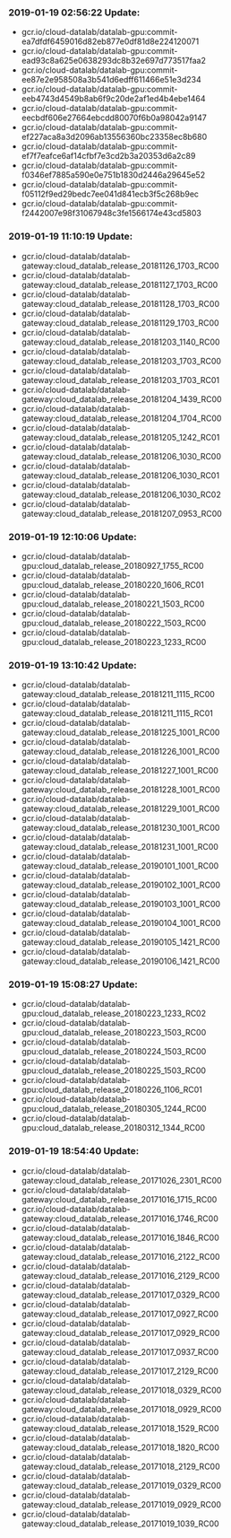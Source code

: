 ### 2019-01-19 02:56:22 Update:

- gcr.io/cloud-datalab/datalab-gpu:commit-ea7dfdf6459016d82eb877e0df81d8e224120071
- gcr.io/cloud-datalab/datalab-gpu:commit-ead93c8a625e0638293dc8b32e697d773517faa2
- gcr.io/cloud-datalab/datalab-gpu:commit-ee87e2e958508a3b541d6edff611466e51e3d234
- gcr.io/cloud-datalab/datalab-gpu:commit-eeb4743d4549b8ab6f9c20de2af1ed4b4ebe1464
- gcr.io/cloud-datalab/datalab-gpu:commit-eecbdf606e27664ebcdd80070f6b0a98042a9147
- gcr.io/cloud-datalab/datalab-gpu:commit-ef227aca8a3d2096ab13556360bc23358ec8b680
- gcr.io/cloud-datalab/datalab-gpu:commit-ef7f7eafce6af14cfbf7e3cd2b3a20353d6a2c89
- gcr.io/cloud-datalab/datalab-gpu:commit-f0346ef7885a590e0e751b1830d2446a29645e52
- gcr.io/cloud-datalab/datalab-gpu:commit-f05112f9ed29bedc7ee041d841ecb3f5c268b9ec
- gcr.io/cloud-datalab/datalab-gpu:commit-f2442007e98f31067948c3fe1566174e43cd5803
### 2019-01-19 11:10:19 Update:

- gcr.io/cloud-datalab/datalab-gateway:cloud_datalab_release_20181126_1703_RC00
- gcr.io/cloud-datalab/datalab-gateway:cloud_datalab_release_20181127_1703_RC00
- gcr.io/cloud-datalab/datalab-gateway:cloud_datalab_release_20181128_1703_RC00
- gcr.io/cloud-datalab/datalab-gateway:cloud_datalab_release_20181129_1703_RC00
- gcr.io/cloud-datalab/datalab-gateway:cloud_datalab_release_20181203_1140_RC00
- gcr.io/cloud-datalab/datalab-gateway:cloud_datalab_release_20181203_1703_RC00
- gcr.io/cloud-datalab/datalab-gateway:cloud_datalab_release_20181203_1703_RC01
- gcr.io/cloud-datalab/datalab-gateway:cloud_datalab_release_20181204_1439_RC00
- gcr.io/cloud-datalab/datalab-gateway:cloud_datalab_release_20181204_1704_RC00
- gcr.io/cloud-datalab/datalab-gateway:cloud_datalab_release_20181205_1242_RC01
- gcr.io/cloud-datalab/datalab-gateway:cloud_datalab_release_20181206_1030_RC00
- gcr.io/cloud-datalab/datalab-gateway:cloud_datalab_release_20181206_1030_RC01
- gcr.io/cloud-datalab/datalab-gateway:cloud_datalab_release_20181206_1030_RC02
- gcr.io/cloud-datalab/datalab-gateway:cloud_datalab_release_20181207_0953_RC00
### 2019-01-19 12:10:06 Update:

- gcr.io/cloud-datalab/datalab-gpu:cloud_datalab_release_20180927_1755_RC00
- gcr.io/cloud-datalab/datalab-gpu:cloud_datalab_release_20180220_1606_RC01
- gcr.io/cloud-datalab/datalab-gpu:cloud_datalab_release_20180221_1503_RC00
- gcr.io/cloud-datalab/datalab-gpu:cloud_datalab_release_20180222_1503_RC00
- gcr.io/cloud-datalab/datalab-gpu:cloud_datalab_release_20180223_1233_RC00
### 2019-01-19 13:10:42 Update:

- gcr.io/cloud-datalab/datalab-gateway:cloud_datalab_release_20181211_1115_RC00
- gcr.io/cloud-datalab/datalab-gateway:cloud_datalab_release_20181211_1115_RC01
- gcr.io/cloud-datalab/datalab-gateway:cloud_datalab_release_20181225_1001_RC00
- gcr.io/cloud-datalab/datalab-gateway:cloud_datalab_release_20181226_1001_RC00
- gcr.io/cloud-datalab/datalab-gateway:cloud_datalab_release_20181227_1001_RC00
- gcr.io/cloud-datalab/datalab-gateway:cloud_datalab_release_20181228_1001_RC00
- gcr.io/cloud-datalab/datalab-gateway:cloud_datalab_release_20181229_1001_RC00
- gcr.io/cloud-datalab/datalab-gateway:cloud_datalab_release_20181230_1001_RC00
- gcr.io/cloud-datalab/datalab-gateway:cloud_datalab_release_20181231_1001_RC00
- gcr.io/cloud-datalab/datalab-gateway:cloud_datalab_release_20190101_1001_RC00
- gcr.io/cloud-datalab/datalab-gateway:cloud_datalab_release_20190102_1001_RC00
- gcr.io/cloud-datalab/datalab-gateway:cloud_datalab_release_20190103_1001_RC00
- gcr.io/cloud-datalab/datalab-gateway:cloud_datalab_release_20190104_1001_RC00
- gcr.io/cloud-datalab/datalab-gateway:cloud_datalab_release_20190105_1421_RC00
- gcr.io/cloud-datalab/datalab-gateway:cloud_datalab_release_20190106_1421_RC00
### 2019-01-19 15:08:27 Update:

- gcr.io/cloud-datalab/datalab-gpu:cloud_datalab_release_20180223_1233_RC02
- gcr.io/cloud-datalab/datalab-gpu:cloud_datalab_release_20180223_1503_RC00
- gcr.io/cloud-datalab/datalab-gpu:cloud_datalab_release_20180224_1503_RC00
- gcr.io/cloud-datalab/datalab-gpu:cloud_datalab_release_20180225_1503_RC00
- gcr.io/cloud-datalab/datalab-gpu:cloud_datalab_release_20180226_1106_RC01
- gcr.io/cloud-datalab/datalab-gpu:cloud_datalab_release_20180305_1244_RC00
- gcr.io/cloud-datalab/datalab-gpu:cloud_datalab_release_20180312_1344_RC00
### 2019-01-19 18:54:40 Update:

- gcr.io/cloud-datalab/datalab-gateway:cloud_datalab_release_20171026_2301_RC00
- gcr.io/cloud-datalab/datalab-gateway:cloud_datalab_release_20171016_1715_RC00
- gcr.io/cloud-datalab/datalab-gateway:cloud_datalab_release_20171016_1746_RC00
- gcr.io/cloud-datalab/datalab-gateway:cloud_datalab_release_20171016_1846_RC00
- gcr.io/cloud-datalab/datalab-gateway:cloud_datalab_release_20171016_2122_RC00
- gcr.io/cloud-datalab/datalab-gateway:cloud_datalab_release_20171016_2129_RC00
- gcr.io/cloud-datalab/datalab-gateway:cloud_datalab_release_20171017_0329_RC00
- gcr.io/cloud-datalab/datalab-gateway:cloud_datalab_release_20171017_0927_RC00
- gcr.io/cloud-datalab/datalab-gateway:cloud_datalab_release_20171017_0929_RC00
- gcr.io/cloud-datalab/datalab-gateway:cloud_datalab_release_20171017_0937_RC00
- gcr.io/cloud-datalab/datalab-gateway:cloud_datalab_release_20171017_2129_RC00
- gcr.io/cloud-datalab/datalab-gateway:cloud_datalab_release_20171018_0329_RC00
- gcr.io/cloud-datalab/datalab-gateway:cloud_datalab_release_20171018_0929_RC00
- gcr.io/cloud-datalab/datalab-gateway:cloud_datalab_release_20171018_1529_RC00
- gcr.io/cloud-datalab/datalab-gateway:cloud_datalab_release_20171018_1820_RC00
- gcr.io/cloud-datalab/datalab-gateway:cloud_datalab_release_20171018_2129_RC00
- gcr.io/cloud-datalab/datalab-gateway:cloud_datalab_release_20171019_0329_RC00
- gcr.io/cloud-datalab/datalab-gateway:cloud_datalab_release_20171019_0929_RC00
- gcr.io/cloud-datalab/datalab-gateway:cloud_datalab_release_20171019_1039_RC00

